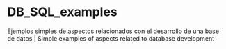 # DB_SQL_examples
Ejemplos simples de aspectos relacionados con el desarrollo de una base de datos | Simple examples of aspects related to database development
